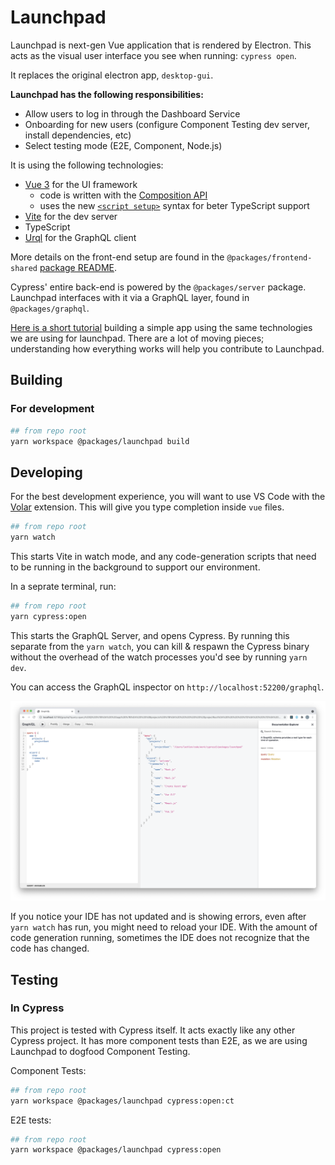 # Launchpad

Launchpad is next-gen Vue application that is rendered by Electron. This acts as the visual user interface you see when running: `cypress open`.

It replaces the original electron app, `desktop-gui`.

**Launchpad has the following responsibilities:**

- Allow users to log in through the Dashboard Service
- Onboarding for new users (configure Component Testing dev server, install dependencies, etc)
- Select testing mode (E2E, Component, Node.js)

It is using the following technologies:

- [Vue 3](https://v3.vuejs.org/guide/introduction.html) for the UI framework
  - code is written with the [Composition API](https://v3.vuejs.org/guide/composition-api-introduction.html) 
  - uses the new [`<script setup>`](https://v3.vuejs.org/api/sfc-script-setup.html#basic-syntax) syntax for beter TypeScript support
- [Vite](https://vitejs.dev/) for the dev server
- TypeScript
- [Urql](https://formidable.com/open-source/urql/) for the GraphQL client

More details on the front-end setup are found in the `@packages/frontend-shared` [package README](../frontend-shared/README.md).

Cypress' entire back-end is powered by the `@packages/server` package. Launchpad interfaces with it via a GraphQL layer, found in `@packages/graphql`.

[Here is a short tutorial](https://github.com/lmiller1990/vue-3-urql-example) building a simple app using the same technologies we are using for launchpad. There are a lot of moving pieces; understanding how everything works will help you contribute to Launchpad.

## Building

### For development

```bash
## from repo root
yarn workspace @packages/launchpad build
```

## Developing

For the best development experience, you will want to use VS Code with the [Volar](https://marketplace.visualstudio.com/items?itemName=johnsoncodehk.volar) extension. This will give you type completion inside `vue` files.


```bash
## from repo root
yarn watch
```

This starts Vite in watch mode, and any code-generation scripts that need to be running in the background to support our environment. 

In a seprate terminal, run:

```bash
## from repo root
yarn cypress:open
```

This starts the GraphQL Server, and opens Cypress. By running this separate from the `yarn watch`, you can kill & respawn the Cypress binary without the overhead of the watch processes you'd see by running `yarn dev`. 

You can access the GraphQL inspector on `http://localhost:52200/graphql`.

![graphql](../graphql/gql.png)

If you notice your IDE has not updated and is showing errors, even after `yarn watch` has run, you might need to reload your IDE. With the amount of code generation running, sometimes the IDE does not recognize that the code has changed.

## Testing

### In Cypress

This project is tested with Cypress itself. It acts exactly like any other Cypress project. It has more component tests than E2E, as we are using Launchpad to dogfood Component Testing.

Component Tests:

```bash
## from repo root
yarn workspace @packages/launchpad cypress:open:ct
```

E2E tests:

```bash
## from repo root
yarn workspace @packages/launchpad cypress:open
```
